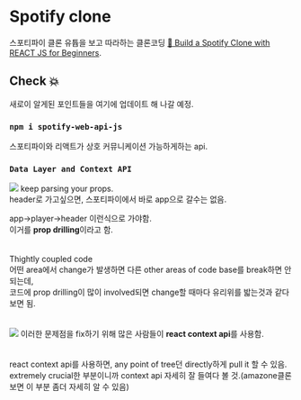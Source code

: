 # Spotify clone

스포티파이 클론 유튭을 보고 따라하는 클론코딩 [🔴 Build a Spotify Clone with REACT JS for Beginners](https://youtu.be/pnkuI8KXW_8).

## Check 💥

새로이 알게된 포인트들을 여기에 업데이트 해 나갈 예정.

### `npm i spotify-web-api-js`

스포티파이와 리액트가 상호 커뮤니케이션 가능하게하는 api.

### `Data Layer and Context API`

<img src="./temp_image/datalayer_1.JPG">
keep parsing your props.</br>
header로 가고싶으면, 스포티파이에서 바로 app으로 갈수는 없음.</br>

app->player->header 이런식으로 가야함.</br>
이거를 **prop drilling**이라고 함.</br>
</br></br>
Thightly coupled code</br>
어떤 area에서 change가 발생하면 다른 other areas of code base를 break하면 안되는데,</br>
코드에 prop drilling이 많이 involved되면 change할 때마다 유리위를 밟는것과 같다 보면 됨.</br>
</br></br>
<img src="./temp_image/datalayer_2.JPG">
이러한 문제점을 fix하기 위해 많은 사람들이 **react context api**를 사용함.</br>
</br></br>
react context api를 사용하면, any point of tree던 directly하게 pull it 할 수 있음.</br>
extremely crucial한 부분이니까 context api 자세히 잘 들여다 볼 것.(amazone클론 보면 이 부분 좀더 자세히 알 수 있음)

<!--
Runs the app in the development mode.\
Open [http://localhost:3000](http://localhost:3000) to view it in your browser.

The page will reload when you make changes.\
You may also see any lint errors in the console.


### `npm test`

Launches the test runner in the interactive watch mode.\
See the section about [running tests](https://facebook.github.io/create-react-app/docs/running-tests) for more information.

### `npm run build`

Builds the app for production to the `build` folder.\
It correctly bundles React in production mode and optimizes the build for the best performance.

The build is minified and the filenames include the hashes.\
Your app is ready to be deployed!

See the section about [deployment](https://facebook.github.io/create-react-app/docs/deployment) for more information.

### `npm run eject`

**Note: this is a one-way operation. Once you `eject`, you can't go back!**

If you aren't satisfied with the build tool and configuration choices, you can `eject` at any time. This command will remove the single build dependency from your project.

Instead, it will copy all the configuration files and the transitive dependencies (webpack, Babel, ESLint, etc) right into your project so you have full control over them. All of the commands except `eject` will still work, but they will point to the copied scripts so you can tweak them. At this point you're on your own.

You don't have to ever use `eject`. The curated feature set is suitable for small and middle deployments, and you shouldn't feel obligated to use this feature. However we understand that this tool wouldn't be useful if you couldn't customize it when you are ready for it. -->

<!--
## Learn More

You can learn more in the [Create React App documentation](https://facebook.github.io/create-react-app/docs/getting-started).

To learn React, check out the [React documentation](https://reactjs.org/).

### Code Splitting

This section has moved here: [https://facebook.github.io/create-react-app/docs/code-splitting](https://facebook.github.io/create-react-app/docs/code-splitting)

### Analyzing the Bundle Size

This section has moved here: [https://facebook.github.io/create-react-app/docs/analyzing-the-bundle-size](https://facebook.github.io/create-react-app/docs/analyzing-the-bundle-size)

### Making a Progressive Web App

This section has moved here: [https://facebook.github.io/create-react-app/docs/making-a-progressive-web-app](https://facebook.github.io/create-react-app/docs/making-a-progressive-web-app)

### Advanced Configuration

This section has moved here: [https://facebook.github.io/create-react-app/docs/advanced-configuration](https://facebook.github.io/create-react-app/docs/advanced-configuration)

### Deployment

This section has moved here: [https://facebook.github.io/create-react-app/docs/deployment](https://facebook.github.io/create-react-app/docs/deployment)

### `npm run build` fails to minify

This section has moved here: [https://facebook.github.io/create-react-app/docs/troubleshooting#npm-run-build-fails-to-minify](https://facebook.github.io/create-react-app/docs/troubleshooting#npm-run-build-fails-to-minify) -->
